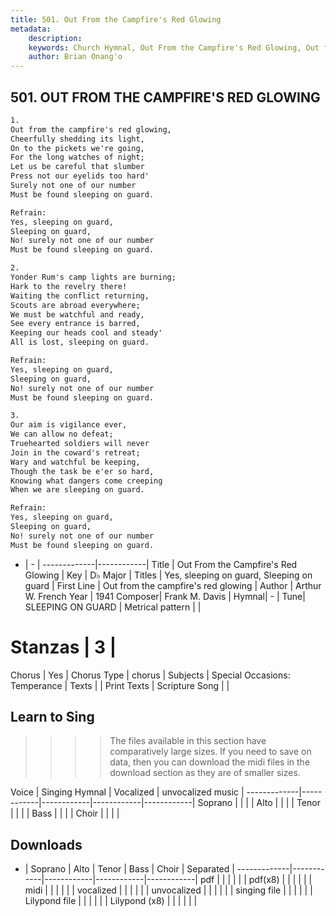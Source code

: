 ```yaml
---
title: 501. Out From the Campfire's Red Glowing
metadata:
    description: 
    keywords: Church Hymnal, Out From the Campfire's Red Glowing, Out from the campfire's red glowing, Yes, sleeping on guard, Sleeping on guard
    author: Brian Onang'o
---
```



## 501. OUT FROM THE CAMPFIRE'S RED GLOWING

```txt
1.
Out from the campfire's red glowing, 
Cheerfully shedding its light, 
On to the pickets we're going, 
For the long watches of night; 
Let us be careful that slumber 
Press not our eyelids too hard' 
Surely not one of our number 
Must be found sleeping on guard. 

Refrain:
Yes, sleeping on guard, 
Sleeping on guard, 
No! surely not one of our number 
Must be found sleeping on guard. 

2.
Yonder Rum's camp lights are burning; 
Hark to the revelry there! 
Waiting the conflict returning, 
Scouts are abroad everywhere; 
We must be watchful and ready, 
See every entrance is barred, 
Keeping our heads cool and steady' 
All is lost, sleeping on guard. 

Refrain:
Yes, sleeping on guard, 
Sleeping on guard, 
No! surely not one of our number 
Must be found sleeping on guard. 

3.
Our aim is vigilance ever, 
We can allow no defeat; 
Truehearted soldiers will never 
Join in the coward's retreat; 
Wary and watchful be keeping, 
Though the task be e'er so hard, 
Knowing what dangers come creeping 
When we are sleeping on guard.

Refrain:
Yes, sleeping on guard, 
Sleeping on guard, 
No! surely not one of our number 
Must be found sleeping on guard. 

```

- |   -  |
-------------|------------|
Title | Out From the Campfire's Red Glowing |
Key | D♭ Major |
Titles | Yes, sleeping on guard, Sleeping on guard |
First Line | Out from the campfire's red glowing |
Author | Arthur W. French
Year | 1941
Composer| Frank M. Davis |
Hymnal|  - |
Tune| SLEEPING ON GUARD |
Metrical pattern | |
# Stanzas | 3 |
Chorus | Yes |
Chorus Type | chorus |
Subjects | Special Occasions: Temperance |
Texts |  |
Print Texts | 
Scripture Song |  |
  
## Learn to Sing

>>>> The files available in this section have comparatively large sizes. If you need to save on data, then you can download the midi files in the download section as they are of smaller sizes.

Voice |  Singing Hymnal | Vocalized | unvocalized music |
-------------|------------|------------|------------|------------|
Soprano | | | |
Alto | | | |
Tenor | | | |
Bass | | | |
Choir | | | |

## Downloads

- |  Soprano | Alto | Tenor | Bass | Choir | Separated |
-------------|------------|------------|------------|------------|
pdf | | | | | |
pdf(x8) | | | | | |
midi | | | | | |
vocalized | | | | | |
unvocalized | | | | | |
singing file | | | | | |
Lilypond file | | | | | |
Lilypond (x8) | | | | | |
  